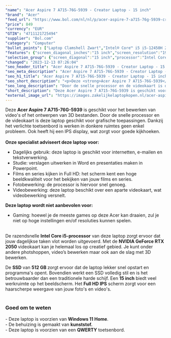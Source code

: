 ```yaml
---
"name": "Acer Aspire 7 A715-76G-5939 - Creator Laptop - 15 inch"
"brand": "Acer"
"feed_url": "https://www.bol.com/nl/nl/p/acer-aspire-7-a715-76g-5939-creator-laptop-15-inch/9300000159820445"
"price": 849
"currency": "EUR"
"GTIN": "4711121725494"
"supplier": "Bol.com"
"category": "Computer"
"bullet_points": ["Laptop Clamshell Zwart","Intel® Core™ i5 i5-12450H 2 GHz","38,1 cm (15\") Full HD 1920 x 1080 Pixels IPS 16:9","8 GB DDR4-SDRAM","512 GB SSD","NVIDIA GeForce RTX 2050 4 GB Intel® UHD Graphics","Wi-Fi 6 (802.11ax) Bluetooth","Lithium-Ion (Li-Ion) 50 Wh 135 W","Windows 11 Home"]
"features": {"screen_diagonal_inches":"15 inch","screen_resolution":"1920 x 1080 Pixels","processor_family":"Intel® Core™ i5","memory_size":"8 GB","memory_type":"DDR4-SDRAM","total_storage_space":"512 GB","graphics_card":"NVIDIA GeForce RTX 2050","graphics_memory_size":"4 GB","operating_system":"Windows 11 Home","battery_capacity":"50 Wh","width":"362,3 mm","depth":"237,4 mm","height":"19,9 mm","weight":"2,1 kg","purpose_laptop":"Creative"}
"selection_group": {"screen_diagonal":"15 inch","processor":"Intel Core i5","changed_price_past_3_days":false,"product_family":"Aspire"}
"changed": "2023-12-13 07:26:04"
"seo_header_title": "Acer Aspire 7 A715-76G-5939 - Creator Laptop - 15 inch"
"seo_meta_description": "Acer Aspire 7 A715-76G-5939 - Creator Laptop - 15 inch"
"seo_h1_title": "Acer Aspire 7 A715-76G-5939 - Creator Laptop - 15 inch"
"seo_short_description": "<p>Deze <strong>Acer Aspire 7 A715-76G-5939</strong> is geschikt voor het bewerken van video's of het ontwerpen van 3D bestanden."
"seo_long_description": "Door de snelle processor en de videokaart is deze laptop geschikt voor grafische toepassingen. Dankzij het verlichte toetsenbord is werken in donkere ruimtes geen enkel probleem. Ook heeft hij een IPS display, wat zorgt voor goede kijkhoeken. <br /><br /><strong>Onze specialist adviseert deze laptop voor:</strong></p> <ul> <li>Dagelijks gebruik: deze laptop is geschikt voor internetten, e-mailen en tekstverwerking. </li> <li>Studie: verslagen uitwerken in Word en presentaties maken in Powerpoint. </li> <li>Films en series kijken in Full HD: het scherm kent een hoge beeldkwaliteit voor het bekijken van jouw films en series. </li> <li>Fotobewerking: de processor is hiervoor snel genoeg. </li> <li>Videobewerking: deze laptop beschikt over een aparte videokaart, wat videobewerking versnelt. </li> </ul> <p><strong>Deze laptop wordt niet aanbevolen voor:</strong></p> <ul> <li>Gaming: hoewel je de meeste games op deze Acer kan draaien, zul je niet op hoge instellingen en/of resoluties kunnen spelen. </li> </ul> <p><br />De razendsnelle <strong>Intel Core i5-processor</strong> van deze laptop zorgt ervoor dat jouw dagelijkse taken vlot worden uitgevoerd. Met de <strong>NVIDIA GeForce RTX 2050 </strong>videokaart kan je helemaal los op creatief gebied. Je kunt onder andere photshoppen, video’s bewerken maar ook aan de slag met 3D bewerken. </p> <p>De <strong>SSD</strong> van <strong>512 GB </strong>zorgt ervoor dat de laptop lekker snel opstart en programma's opent. Bovendien werkt een SSD volledig stil en is het betrouwbaarder dan een traditionele harde schijf. Een <strong>15 inch</strong> biedt veel werkruimte op het beeldscherm. Het <strong>Full HD IPS</strong> scherm<strong> </strong>zorgt voor een haarscherpe weergave van jouw foto's en video's. <br /><br /></p> <h3>Goed om te weten</h3> <p>- Deze laptop is voorzien van <strong>Windows 11 Home</strong>. <br />- De behuizing is gemaakt van <strong>kunststof. </strong><br />- Deze laptop is voorzien van een <strong>QWERTY</strong> toetsenbord. </p>"
"short_description": "Deze Acer Aspire 7 A715-76G-5939 is geschikt voor het bewerken van video's of het ontwerpen van 3D bestanden. Door de snelle processor en de videokaart is deze laptop geschikt voor grafische toepassingen. Dankzij het verlichte toetsenbord is werken in donkere ruimtes geen enkel probleem. Ook heeft hij een IPS display, wat zorgt voor goede kijkhoeken. Onze specialist adviseert deze laptop voor: Dagelijks gebruik: deze laptop is geschikt voor internetten, e-mailen en tekstverwerking. Studie: verslagen uitwerken in Word en presentaties maken in Powerpoint. Films en series kijken in Full HD: het scherm kent een hoge beeldkwaliteit voor het bekijken van jouw films en series. Fotobewerking: de processor is hiervoor snel genoeg. Videobewerking: deze laptop beschikt over een aparte videokaart, wat videobewerking versnelt. Deze laptop wordt niet aanbevolen voor: Gaming: hoewel je de meeste games op deze Acer kan draaien, zul je niet op hoge instellingen en/of resoluties kunnen spelen. De razendsnelle Intel Core i5-processor van deze laptop zorgt ervoor dat jouw dagelijkse taken vlot worden uitgevoerd. Met de NVIDIA GeForce RTX 2050 videokaart kan je helemaal los op creatief gebied. Je kunt onder andere photshoppen, video’s bewerken maar ook aan de slag met 3D bewerken. De SSD van 512 GB zorgt ervoor dat de laptop lekker snel opstart en programma's opent. Bovendien werkt een SSD volledig stil en is het betrouwbaarder dan een traditionele harde schijf. Een 15 inch biedt veel werkruimte op het beeldscherm. Het Full HD IPS scherm zorgt voor een haarscherpe weergave van jouw foto's en video's. Goed om te weten - Deze laptop is voorzien van Windows 11 Home. - De behuizing is gemaakt van kunststof. - Deze laptop is voorzien van een QWERTY toetsenbord."
"external_image_url": "https://images.zakelijkelaptopkopen.nl/acer-aspire-7-a715-76g-5939-creator-laptop-15-inch.webp"
---
```


<p>Deze <strong>Acer Aspire 7 A715-76G-5939</strong> is geschikt voor het bewerken van video's of het ontwerpen van 3D bestanden. Door de snelle processor en de videokaart is deze laptop geschikt voor grafische toepassingen. Dankzij het verlichte toetsenbord is werken in donkere ruimtes geen enkel probleem. Ook heeft hij een IPS display, wat zorgt voor goede kijkhoeken.<br /><br /><strong>Onze specialist adviseert deze laptop voor:</strong></p> <ul> <li>Dagelijks gebruik: deze laptop is geschikt voor internetten, e-mailen en tekstverwerking.</li> <li>Studie: verslagen uitwerken in Word en presentaties maken in Powerpoint.</li> <li>Films en series kijken in Full HD: het scherm kent een hoge beeldkwaliteit voor het bekijken van jouw films en series.</li> <li>Fotobewerking: de processor is hiervoor snel genoeg.</li> <li>Videobewerking: deze laptop beschikt over een aparte videokaart, wat videobewerking versnelt.</li> </ul> <p><strong>Deze laptop wordt niet aanbevolen voor:</strong></p> <ul> <li>Gaming: hoewel je de meeste games op deze Acer kan draaien, zul je niet op hoge instellingen en/of resoluties kunnen spelen.</li> </ul> <p><br />De razendsnelle <strong>Intel Core i5-processor</strong> van deze laptop zorgt ervoor dat jouw dagelijkse taken vlot worden uitgevoerd. Met de <strong>NVIDIA GeForce RTX 2050 </strong>videokaart kan je helemaal los op creatief gebied. Je kunt onder andere photshoppen, video’s bewerken maar ook aan de slag met 3D bewerken.</p> <p>De <strong>SSD</strong> van <strong>512 GB </strong>zorgt ervoor dat de laptop lekker snel opstart en programma's opent. Bovendien werkt een SSD volledig stil en is het betrouwbaarder dan een traditionele harde schijf. Een <strong>15 inch</strong> biedt veel werkruimte op het beeldscherm. Het <strong>Full HD IPS</strong> scherm<strong> </strong>zorgt voor een haarscherpe weergave van jouw foto's en video's.<br /><br /></p> <h3>Goed om te weten</h3> <p>- Deze laptop is voorzien van <strong>Windows 11 Home</strong>.<br />- De behuizing is gemaakt van <strong>kunststof.</strong><br />- Deze laptop is voorzien van een <strong>QWERTY</strong> toetsenbord.</p>